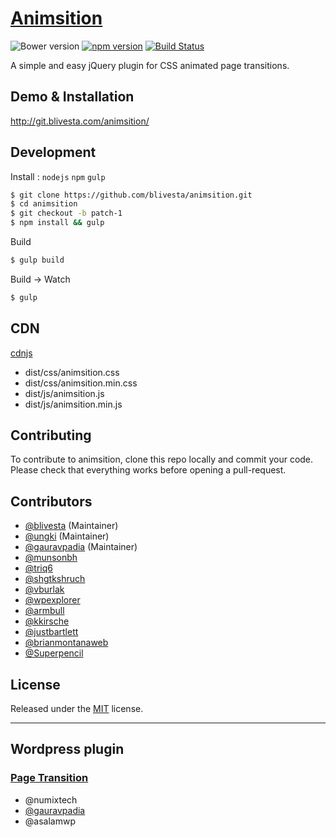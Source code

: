 # [Animsition](http://blivesta.github.io/animsition)

![Bower version](https://img.shields.io/bower/v/animsition.svg?style=flat-square)
[![npm version](https://img.shields.io/npm/v/animsition.svg?style=flat-square)](https://www.npmjs.com/package/animsition)
[![Build Status](https://img.shields.io/travis/blivesta/animsition/master.svg?style=flat-square)](https://travis-ci.org/blivesta/animsition)


A simple and easy jQuery plugin for CSS animated page transitions.


## Demo & Installation
http://git.blivesta.com/animsition/


## Development

Install : `nodejs` `npm` `gulp`

```bash
$ git clone https://github.com/blivesta/animsition.git
$ cd animsition
$ git checkout -b patch-1
$ npm install && gulp
```

Build
```bash
$ gulp build
```

Build -> Watch
```bash
$ gulp
```

## CDN
[cdnjs](https://cdnjs.com/libraries/animsition)

- dist/css/animsition.css
- dist/css/animsition.min.css
- dist/js/animsition.js
- dist/js/animsition.min.js

## Contributing

To contribute to animsition, clone this repo locally and commit your code.  
Please check that everything works before opening a pull-request.


## Contributors
- [@blivesta](https://github.com/blivesta) (Maintainer)
- [@ungki](https://github.com/ungki) (Maintainer)
- [@gauravpadia](https://github.com/gauravpadia) (Maintainer)
- [@munsonbh](https://github.com/munsonbh)
- [@triq6](https://github.com/triq6)
- [@shgtkshruch](https://github.com/shgtkshruch)
- [@vburlak](https://github.com/vburlak)
- [@wpexplorer](https://github.com/wpexplorer)
- [@armbull](https://github.com/armbull)
- [@kkirsche](https://github.com/kkirsche)
- [@justbartlett](https://github.com/justbartlett)
- [@brianmontanaweb](https://github.com/brianmontanaweb)
- [@Superpencil](https://github.com/Superpencil)

## License
Released under the [MIT](https://github.com/blivesta/animsition/blob/master/LICENSE.md) license.


---


## Wordpress plugin

### [Page Transition](http://wordpress.org/plugins/page-transition/ "Page Transition")
- @numixtech
- [@gauravpadia](https://github.com/gauravpadia)
- @asalamwp
